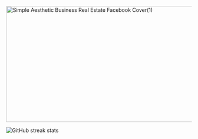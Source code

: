 <img width="851" height="315" alt="Simple Aesthetic Business Real Estate Facebook Cover(1)" src="https://github.com/user-attachments/assets/e4880407-3424-4310-804f-72125741c59c" />


![GitHub streak stats](https://streak-stats.demolab.com/?user=ROONEY07)  

